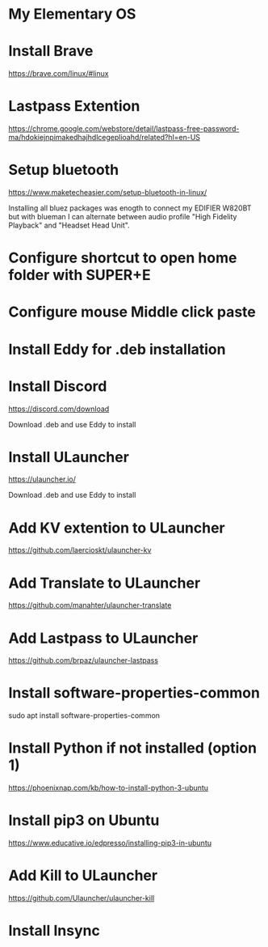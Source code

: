 # My Elementary OS

# Install Brave
  https://brave.com/linux/#linux

# Lastpass Extention
https://chrome.google.com/webstore/detail/lastpass-free-password-ma/hdokiejnpimakedhajhdlcegeplioahd/related?hl=en-US

# Setup bluetooth
https://www.maketecheasier.com/setup-bluetooth-in-linux/

Installing all bluez packages was enogth to connect my EDIFIER W820BT but with blueman I can alternate between audio profile "High Fidelity Playback" and "Headset Head Unit". 

# Configure shortcut to open home folder with SUPER+E

# Configure mouse Middle click paste

# Install Eddy for .deb installation

# Install Discord
https://discord.com/download

Download .deb and use Eddy to install

# Install ULauncher
https://ulauncher.io/

Download .deb and use Eddy to install

# Add KV extention to ULauncher
https://github.com/laercioskt/ulauncher-kv

# Add Translate to ULauncher
https://github.com/manahter/ulauncher-translate

# Add Lastpass to ULauncher
https://github.com/brpaz/ulauncher-lastpass

# Install software-properties-common
sudo apt install software-properties-common

# Install Python if not installed (option 1)
https://phoenixnap.com/kb/how-to-install-python-3-ubuntu

# Install pip3 on Ubuntu
https://www.educative.io/edpresso/installing-pip3-in-ubuntu

# Add Kill to ULauncher
https://github.com/Ulauncher/ulauncher-kill

# Install Insync

# 
